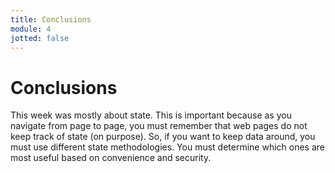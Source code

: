 ```yaml
---
title: Conclusions
module: 4
jotted: false
---
```


# Conclusions

This week was mostly about state.  This is important because as you navigate from page to page, you must remember that web pages do not keep track of state (on purpose).  So, if you want to keep data around, you must use different state methodologies.  You must determine which ones are most useful based on convenience and security.
